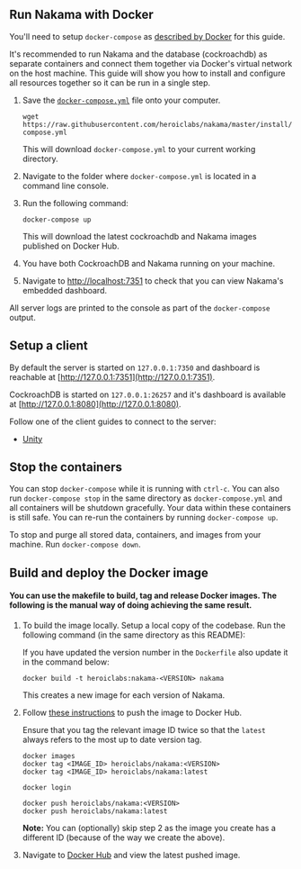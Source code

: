 ## Run Nakama with Docker

You'll need to setup `docker-compose` as [described by Docker](https://docs.docker.com/engine/installation/) for this guide.

It's recommended to run Nakama and the database (cockroachdb) as separate containers and connect them together via Docker's virtual network on the host machine. This guide will show you how to install and configure all resources together so it can be run in a single step.

1. Save the [`docker-compose.yml`](https://raw.githubusercontent.com/heroiclabs/nakama/master/install/docker/docker-compose.yml) file onto your computer.

   ```
   wget https://raw.githubusercontent.com/heroiclabs/nakama/master/install/docker/docker-compose.yml
   ```

   This will download `docker-compose.yml` to your current working directory.

2. Navigate to the folder where `docker-compose.yml` is located in a command line console.
3. Run the following command:

    ```
    docker-compose up
    ```

    This will download the latest cockroachdb and Nakama images published on Docker Hub.

4. You have both CockroachDB and Nakama running on your machine.
5. Navigate to [http://localhost:7351](http://localhost:7351) to check that you can view Nakama's embedded dashboard.

All server logs are printed to the console as part of the `docker-compose` output.

## Setup a client

By default the server is started on `127.0.0.1:7350` and dashboard is reachable at [http://127.0.0.1:7351](http://127.0.0.1:7351).

CockroachDB is started on `127.0.0.1:26257` and it's dashboard is available at [http://127.0.0.1:8080](http://127.0.0.1:8080).

Follow one of the client guides to connect to the server:

- [Unity](https://heroiclabs.com/docs/clients/unity/)

## Stop the containers

You can stop `docker-compose` while it is running with `ctrl-c`. You can also run `docker-compose stop` in the same directory as `docker-compose.yml` and all containers will be shutdown gracefully. Your data within these containers is still safe. You can re-run the containers by running `docker-compose up`.

To stop and purge all stored data, containers, and images from your machine. Run `docker-compose down`.

## Build and deploy the Docker image

#### You can use the makefile to build, tag and release Docker images. The following is the manual way of doing achieving the same result.

1. To build the image locally. Setup a local copy of the codebase. Run the following command (in the same directory as this README):

   If you have updated the version number in the `Dockerfile` also update it in the command below:

   ```
   docker build -t heroiclabs:nakama-<VERSION> nakama
   ```

   This creates a new image for each version of Nakama.

2. Follow [these instructions](https://docs.docker.com/engine/getstarted/step_six/) to push the image to Docker Hub.

   Ensure that you tag the relevant image ID twice so that the `latest` always refers to the most up to date version tag.

   ```
   docker images
   docker tag <IMAGE_ID> heroiclabs/nakama:<VERSION>
   docker tag <IMAGE_ID> heroiclabs/nakama:latest
   ```

   ```
   docker login
   ```

   ```
   docker push heroiclabs/nakama:<VERSION>
   docker push heroiclabs/nakama:latest
   ```

   **Note:** You can (optionally) skip step 2 as the image you create has a different ID (because of the way we create the above).

3. Navigate to [Docker Hub](https://hub.docker.com/r/heroiclabs/nakama/tags/) and view the latest pushed image.

